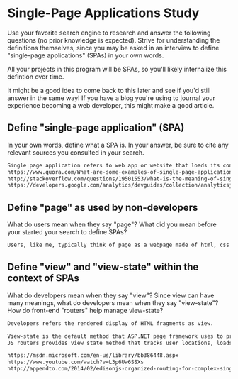 # Single-Page Applications Study

Use your favorite search engine to research and answer the following questions
(no prior knowledge is expected). Strive for understanding the definitions
themselves, since you may be asked in an interview to define "single-page
applications" (SPAs) in your own words.

All your projects in this program will be SPAs, so you'll likely internalize
this defintion over time.

It might be a good idea to come back to this later and see if you'd still answer
in the same way! If you have a blog you're using to journal your experience
becoming a web developer, this might make a good article.

## Define "single-page application" (SPA)

In your own words, define what a SPA is. In your answer, be sure to cite any
relevant sources you consulted in your search.

```md
Single page application refers to web app or website that loads its content in a single page, like Twitter and GMail. Users are able to navigate the page on end and interact with the page as subsequent content is loaded dynamically.
https://www.quora.com/What-are-some-examples-of-single-page-applications
http://stackoverflow.com/questions/19501553/what-is-the-meaning-of-single-page-apps-in-context-with-round-trip-apps
https://developers.google.com/analytics/devguides/collection/analyticsjs/single-page-applications

```

## Define "page" as used by non-developers

What do users mean when they say "page"? What did you mean before your started
your search to define SPAs?

```md
Users, like me, typically think of page as a webpage made of html, css and javascript and other frameworks, from which a bundle of them make up a website.
```

## Define "view" and "view-state" within the context of SPAs

What do developers mean when they say "view"? Since view can have many meanings,
what do developers mean when they say "view-state"? How do front-end "routers"
help manage view-state?

```md
Developers refers the rendered display of HTML fragments as view.

View-state is the default method that ASP.NET page framework uses to preserve page and control values between round trips  of the server and the client. In ASP.NET, submitting in a form on a page, the action is done within the page as opposed to from one page to another. Field values don’t disappear after submitting the form.
JS routers provides view state method that tracks user locations, loads resources without page reload, which is helpful when developing SPA’s.

https://msdn.microsoft.com/en-us/library/bb386448.aspx
https://www.youtube.com/watch?v=L3p6Uw6SSXs
http://appendto.com/2014/02/edisonjs-organized-routing-for-complex-single-page-applications/

```
